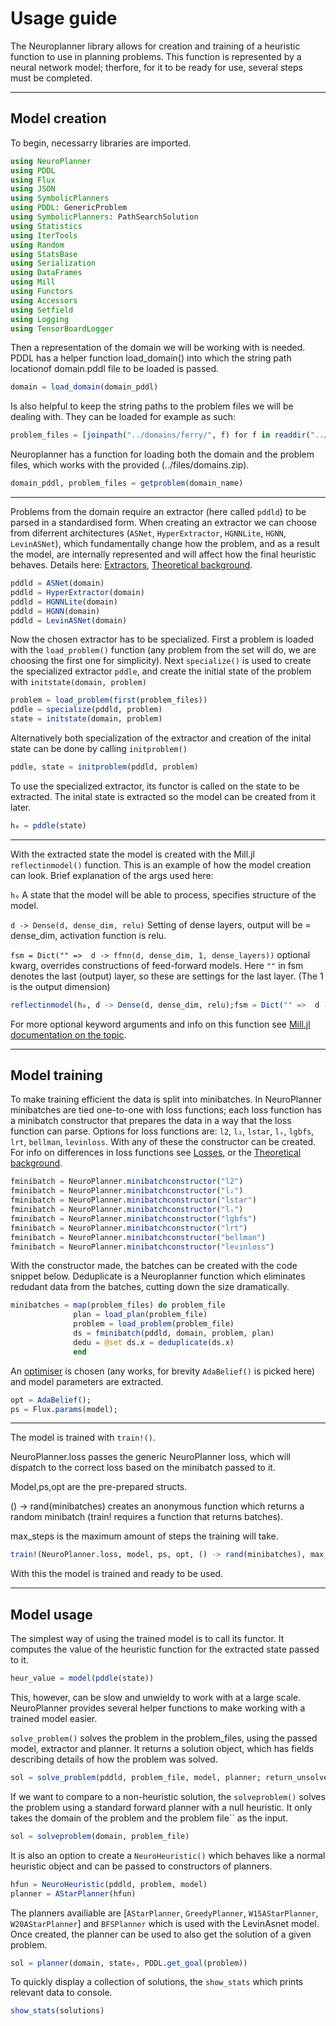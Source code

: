 # Usage guide
The Neuroplanner library allows for creation and training of a heuristic function to use in planning problems. This function is represented by a neural network model; therfore, for it to be ready for use, several steps must be completed.

---
## Model creation

To begin, necessarry libraries are imported.

```julia
using NeuroPlanner
using PDDL
using Flux
using JSON
using SymbolicPlanners
using PDDL: GenericProblem
using SymbolicPlanners: PathSearchSolution
using Statistics
using IterTools
using Random
using StatsBase
using Serialization
using DataFrames
using Mill
using Functors
using Accessors
using Setfield
using Logging
using TensorBoardLogger
```

Then a representation of the domain we will be working with is needed. PDDL has a helper function load_domain() into which the string path locationof domain.pddl file to be loaded is passed. 

```julia
domain = load_domain(domain_pddl)
```
Is also helpful to keep the string paths to the problem files we will be dealing with. They can be loaded for example as such:

```julia
problem_files = [joinpath("../domains/ferry/", f) for f in readdir("../domains/ferry") if endswith(f,".pddl") && f !== "domain.pddl"]
```
Neuroplanner has a function for loading both the domain and the problem files, which works with the provided (../files/domains.zip).

```julia
domain_pddl, problem_files = getproblem(domain_name)
```

---


Problems from the domain require an extractor (here called `pddld`) to be parsed in a standardised form. When creating an extractor we can choose from diferrent architectures (`ASNet`, `HyperExtractor`, `HGNNLite`, `HGNN`, `LevinASNet`), which fundamentally change how the problem, and as a result the model, are internally represented and will affect how the final heuristic behaves. Details here:
[Extractors](extractors.md), [Theoretical background](theory.md).

```julia
pddld = ASNet(domain)
pddld = HyperExtractor(domain)
pddld = HGNNLite(domain)
pddld = HGNN(domain)
pddld = LevinASNet(domain)
```

Now the chosen extractor has to be specialized. First a problem is loaded with the `load_problem()` function (any problem from the set will do, we are choosing the first one for simplicity). Next `specialize()` is used to create the specialized extractor `pddle`, and create the initial state of the problem with `initstate(domain, problem)`

```julia 
problem = load_problem(first(problem_files))
pddle = specialize(pddld, problem)
state = initstate(domain, problem)
```

Alternatively both specialization of the extractor and creation of the inital state can be done by calling `initproblem()`

```julia
pddle, state = initproblem(pddld, problem)
```

To use the specialized extractor, its functor is called on the state to be extracted. The inital state is extracted so the model can be created from it later.
```julia
h₀ = pddle(state)
```

---


With the extracted state the model is created with the Mill.jl `reflectinmodel()` function. This is an example of how the model creation can look. Brief explanation of the args used here:

`h₀` A state that the model will be able to process, specifies structure of the model.

`d -> Dense(d, dense_dim, relu)` Setting of dense layers, output will be = dense_dim, activation function is relu.

`fsm = Dict("" =>  d -> ffnn(d, dense_dim, 1, dense_layers))` optional kwarg, overrides constructions of feed-forward models. Here `""` in fsm denotes the last (output) layer, so these are settings for the last layer. (The 1 is the output dimension)

```julia
reflectinmodel(h₀, d -> Dense(d, dense_dim, relu);fsm = Dict("" =>  d -> ffnn(d, dense_dim, 1, dense_layers)))
```

For more optional keyword arguments and info on this function see [Mill.jl documentation on the topic](https://ctuavastlab.github.io/Mill.jl/stable/manual/reflectin/).

---
## Model training

To make training efficient the data is split into minibatches. In NeuroPlanner minibatches are tied one-to-one with loss functions; each loss function has a minibatch constructor that prepares the data in a way that the loss function can parse. Options for loss functions are: `l2`, `l₂`, `lstar`, `lₛ`, `lgbfs`, `lrt`, `bellman`, `levinloss`. With any of these the constructor can be created. For info on differences in loss functions see [Losses](losses.md), or the [Theoretical background](theory.md).

```julia
fminibatch = NeuroPlanner.minibatchconstructor("l2") 
fminibatch = NeuroPlanner.minibatchconstructor("l₂") 
fminibatch = NeuroPlanner.minibatchconstructor("lstar") 
fminibatch = NeuroPlanner.minibatchconstructor("lₛ") 
fminibatch = NeuroPlanner.minibatchconstructor("lgbfs") 
fminibatch = NeuroPlanner.minibatchconstructor("lrt") 
fminibatch = NeuroPlanner.minibatchconstructor("bellman") 
fminibatch = NeuroPlanner.minibatchconstructor("levinloss") 
```

With the constructor made, the batches can be created with the code snippet below. Deduplicate is a Neuroplanner function which eliminates redudant data from the batches, cutting down the size dramatically.

```julia
minibatches = map(problem_files) do problem_file
			  plan = load_plan(problem_file)
		 	  problem = load_problem(problem_file)
			  ds = fminibatch(pddld, domain, problem, plan)
			  dedu = @set ds.x = deduplicate(ds.x)
			  end
```

An [optimiser](https://fluxml.ai/Optimisers.jl/dev/api/#Optimisation-Rules) is chosen (any works, for brevity `AdaBelief()` is picked here) and model parameters are extracted.

```julia
opt = AdaBelief();
ps = Flux.params(model);
```

---


The model is trained with `train!()`. 

NeuroPlanner.loss passes the generic NeuroPlanner loss, which will dispatch to the correct loss based on the minibatch passed to it.

Model,ps,opt are the pre-prepared structs.  

() -> rand(minibatches) creates an anonymous function which returns a random minibatch (train! requires a function that returns batches).

max_steps is the maximum amount of steps the training will take.

```julia
train!(NeuroPlanner.loss, model, ps, opt, () -> rand(minibatches), max_steps)
```

With this the model is trained and ready to be used.

---
## Model usage

The simplest way of using the trained model is to call its functor. It computes the value of the heuristic function for the extracted state passed to it.

```julia
heur_value = model(pddle(state))
```

This, however, can be slow and unwieldy to work with at a large scale. NeuroPlanner provides several helper functions to make working with a trained model easier.

`solve_problem()` solves the problem in the problem_files, using the passed model, extractor and planner. It returns a solution object, which has fields describing details of how the problem was solved.

```julia
sol = solve_problem(pddld, problem_file, model, planner; return_unsolved = true)
```

If we want to compare to a non-heuristic solution, the `solveproblem()` solves the problem using a standard forward planner with a null heuristic. It only takes the domain of the problem and the problem file`` as the input.

```julia
sol = solveproblem(domain, problem_file)
```

It is also an option to create a `NeuroHeuristic()` which behaves like a normal heuristic object and can be passed to constructors of planners.

```julia
hfun = NeuroHeuristic(pddld, problem, model)
planner = AStarPlanner(hfun)
```

The planners availiable are [`AStarPlanner`, `GreedyPlanner`, `W15AStarPlanner`, `W20AStarPlanner`] and `BFSPlanner` which is used with the LevinAsnet model. Once created, the planner can be used to also get the solution of a given problem.

```julia
sol = planner(domain, state₀, PDDL.get_goal(problem))
```

To quickly display a collection of solutions, the `show_stats` which prints relevant data to console.

```julia
show_stats(solutions)
```